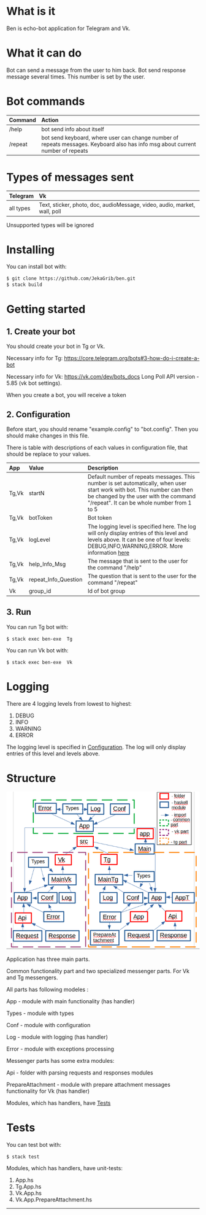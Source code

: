 # What is it
Ben is echo-bot application for Telegram and Vk.
# What it can do
Bot can send a message from the user to him back. Bot send response message several times. This number is set by the user.
# Bot commands
| Command              | Action                             |
| :------------------- | :--------------------------------- |
| /help                | bot send info about itself         | 
| /repeat              | bot send keyboard, where user can change number of repeats messages. Keyboard also has info msg about current number of repeats        |
# Types of messages sent
| Telegram             | Vk                                 |
| :------------------- | :--------------------------------- |
| all types            | Text, sticker, photo, doc, audioMessage, video, audio, market, wall, poll         | 

Unsupported types will be ignored
# Installing
You can install bot with:

    $ git clone https://github.com/JekaGrib/ben.git
    $ stack build

# Getting started
## 1. Create your bot
You should create your bot in Tg or Vk.

Necessary info for Tg: https://core.telegram.org/bots#3-how-do-i-create-a-bot

Necessary info for Vk: https://vk.com/dev/bots_docs
Long Poll API version - 5.85 (vk bot settings).

When you create a bot, you will receive a token
## 2. Configuration
Before start, you should rename "example.config" to "bot.config". 
Then you should make changes in this file.

There is table with descriptions of each values in configuration file, that should be replace to your values.

|App  | Value                | Description                            | 
|:----| :------------------- |:----------------------------------------- |
|Tg,Vk| startN               | Default number of repeats messages. This number is set automatically, when user start work with bot.  This number can then be changed by the user with the command "/repeat". It can be whole number from 1 to 5|
|Tg,Vk| botToken             | Bot token                                 |
|Tg,Vk| logLevel             | The logging level is specified here. The log will only display entries of this level and levels above. It can be one of four levels: DEBUG,INFO,WARNING,ERROR. More information [here](#logging)  |
|Tg,Vk| help_Info_Msg        | The message that is sent to the user for the command "/help" |
|Tg,Vk| repeat_Info_Question | The question that is sent to the user for the command "/repeat" |
| Vk  | group_id             | Id of bot group                           |

## 3. Run
You can run Tg bot with:

    $ stack exec ben-exe  Tg

You can run Vk bot with:

    $ stack exec ben-exe  Vk

# Logging

There are 4 logging levels from lowest to highest:

1. DEBUG
2. INFO
3. WARNING
4. ERROR

The logging level is specified in [Configuration](#2-configuration). The log will only display entries of this level and levels above.

# Structure

![](https://github.com/JekaGrib/ben/raw/master/pic/structure.png)

Application has three main parts. 

Сommon functionality part and two specialized messenger parts. For Vk and Tg messengers.

All parts has following modeles :

App - module with main functionality (has handler)

Types - module with types

Conf - module with configuration

Log - module with logging (has handler)

Error - module with exceptions processing

Messenger parts has some extra modules:

Api - folder with parsing requests and responses modules

PrepareAttachment - module with prepare attachment messages functionality for Vk (has handler)

Modules, which has handlers, have [Tests](#tests)

# Tests

You can test bot with:

    $ stack test

Modules, which has handlers, have unit-tests:

1. App.hs
1. Tg.App.hs
1. Vk.App.hs
1. Vk.App.PrepareAttachment.hs

-----